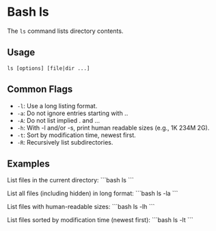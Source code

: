 # Bash ls

The `ls` command lists directory contents.

## Usage
`ls [options] [file|dir ...]`

## Common Flags
-   `-l`: Use a long listing format.
-   `-a`: Do not ignore entries starting with ..
-   `-A`: Do not list implied . and ...
-   `-h`: With -l and/or -s, print human readable sizes (e.g., 1K 234M 2G).
-   `-t`: Sort by modification time, newest first.
-   `-R`: Recursively list subdirectories.

## Examples
List files in the current directory:
\`\`\`bash
ls
\`\`\`

List all files (including hidden) in long format:
\`\`\`bash
ls -la
\`\`\`

List files with human-readable sizes:
\`\`\`bash
ls -lh
\`\`\`

List files sorted by modification time (newest first):
\`\`\`bash
ls -lt
\`\`\`
